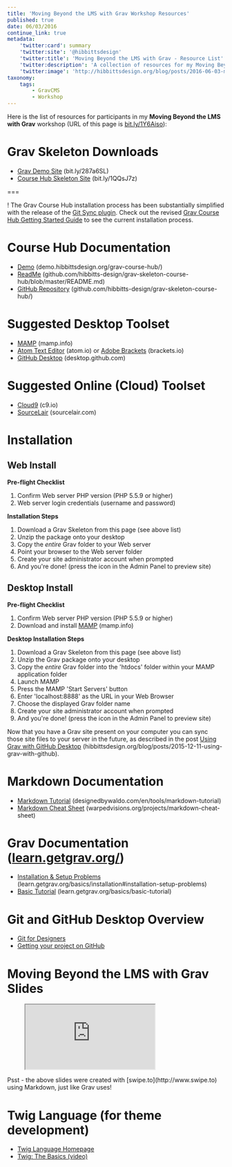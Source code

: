 ```yaml
---
title: 'Moving Beyond the LMS with Grav Workshop Resources'
published: true
date: 06/03/2016
continue_link: true
metadata:
    'twitter:card': summary
    'twitter:site': '@hibbittsdesign'
    'twitter:title': 'Moving Beyond the LMS with Grav - Resource List'
    'twitter:description': 'A collection of resources for my Moving Beyond the LMS with Grav workshop.'
    'twitter:image': 'http://hibbittsdesign.org/blog/posts/2016-06-03-moving-beyond-the-lms-with-grav-workshop-resources/screenshot.jpg'
taxonomy:
    tags:
        - GravCMS
        - Workshop
---
```


Here is the list of resources for participants in my **Moving Beyond the LMS with Grav** workshop (URL of this page is [bit.ly/1Y6Aiso](http://bit.ly/1Y6Aiso)):

# Grav Skeleton Downloads
* [Grav Demo Site](../../downloads/grav-demo-site.zip) (bit.ly/287a6SL)
* [Course Hub Skeleton Site](../../downloads/grav-skeleton-course-hub-site.zip) (bit.ly/1QQsJ7z)

===

! The Grav Course Hub installation process has been substantially simplified with the release of the [Git Sync plugin](../2016-12-22-touchdown-seamless-2-way-syncing-arrives-for-grav). Check out the revised [Grav Course Hub Getting Started Guide](../2016-02-12-grav-course-hub-getting-started-guide) to see the current installation process.

# Course Hub Documentation
* [Demo](http://demo.hibbittsdesign.org/grav-course-hub/) (demo.hibbittsdesign.org/grav-course-hub/)
* [ReadMe](https://github.com/hibbitts-design/grav-skeleton-course-hub/blob/master/README.md) (github.com/hibbitts-design/grav-skeleton-course-hub/blob/master/README.md)  
* [GitHub Repository](https://github.com/hibbitts-design/grav-skeleton-course-hub) (github.com/hibbitts-design/grav-skeleton-course-hub/)  

# Suggested Desktop Toolset
* [MAMP](https://mamp.info) (mamp.info)
* [Atom Text Editor](http://atom.io/) (atom.io) or [Adobe Brackets](http://brackets.io) (brackets.io)
* [GitHub Desktop](https://desktop.github.com) (desktop.github.com)  

# Suggested Online (Cloud) Toolset
* [Cloud9](https:c9.io) (c9.io)
* [SourceLair](http://sourcelair.com) (sourcelair.com)

# Installation
## Web Install
**Pre-flight Checklist**  
1. Confirm Web server PHP version (PHP 5.5.9 or higher)
1. Web server login credentials (username and password)

**Installation Steps**  
1. Download a Grav Skeleton from this page (see above list)
1. Unzip the package onto your desktop
1. Copy the _entire_ Grav folder to your Web server
1. Point your browser to the Web server folder
1. Create your site administrator account when prompted
1. And you're done! (press the <i class="fa fa-arrow-circle-right"></i> icon in the Admin Panel to preview site)

## Desktop Install
**Pre-flight Checklist**  
1. Confirm Web server PHP version (PHP 5.5.9 or higher)
1. Download and install [MAMP](https://www.mamp.info/) (mamp.info)

**Desktop Installation Steps**  
1. Download a Grav Skeleton from this page (see above list)
1. Unzip the Grav package onto your desktop
1. Copy the _entire_ Grav folder into the 'htdocs' folder within your MAMP application folder
1. Launch MAMP
1. Press the MAMP 'Start Servers' button
1. Enter 'localhost:8888' as the URL in your Web Browser
1. Choose the displayed Grav folder name
1. Create your site administrator account when prompted
1. And you're done! (press the <i class="fa fa-arrow-circle-right"></i> icon in the Admin Panel to preview site)

Now that you have a Grav site present on your computer you can sync those site files to your server in the future, as described in the post [Using Grav with GitHub Desktop](http://hibbittsdesign.org/blog/posts/2015-12-11-using-grav-with-github) (hibbittsdesign.org/blog/posts/2015-12-11-using-grav-with-github).

# Markdown Documentation
* [Markdown Tutorial](http://designedbywaldo.com/en/tools/markdown-tutorial) (designedbywaldo.com/en/tools/markdown-tutorial)  
* [Markdown Cheat Sheet](https://warpedvisions.org/projects/markdown-cheat-sheet/) (warpedvisions.org/projects/markdown-cheat-sheet)   

# Grav Documentation ([learn.getgrav.org/](http://learn.getgrav.org))
* [Installation & Setup Problems](http://learn.getgrav.org/basics/installation#installation-setup-problems) (learn.getgrav.org/basics/installation#installation-setup-problems)  
* [Basic Tutorial](http://learn.getgrav.org/basics/basic-tutorial) (learn.getgrav.org/basics/basic-tutorial)

# Git and GitHub Desktop Overview
* [Git for Designers](http://danielfos.co/notes/git-for-designers)  
* [Getting your project on GitHub](https://guides.github.com/introduction/getting-your-project-on-github/)

# Moving Beyond the LMS with Grav Slides
<figure class="swipe"><iframe src="https://www.swipe.to/embed/4340n" allowfullscreen></iframe></figure>
Psst - the above slides were created with [swipe.to](http://www.swipe.to) using Markdown, just like Grav uses!

# Twig Language (for theme development)
* [Twig Language Homepage](http://twig.sensiolabs.org/)  
* [Twig: The Basics (video)](https://knpuniversity.com/screencast/twig/basics)
